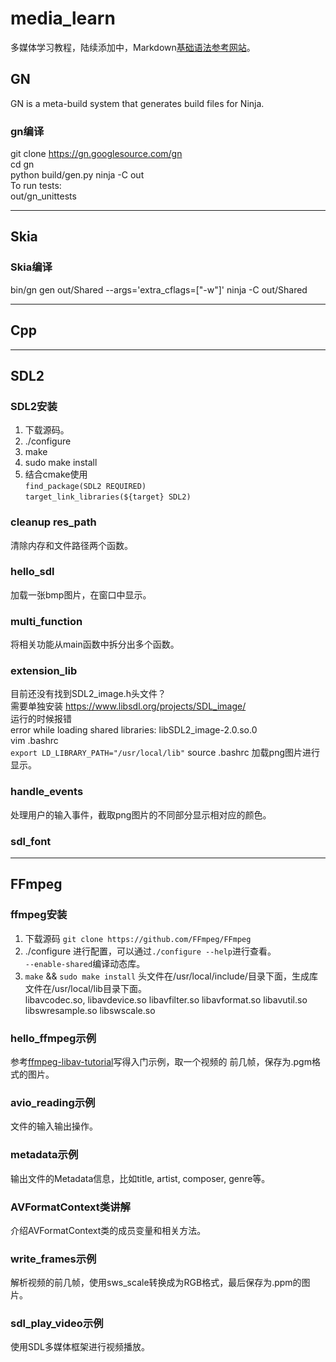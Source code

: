 # media_learn
多媒体学习教程，陆续添加中，Markdown[基础语法参考网站](https://www.markdownguide.org/basic-syntax)。


## GN
GN is a meta-build system that generates build files for Ninja.
### gn编译
git clone https://gn.googlesource.com/gn    
cd gn   
python build/gen.py 
ninja -C out    
To run tests:    
out/gn_unittests    

---
## Skia
### Skia编译
bin/gn gen out/Shared --args='extra_cflags=["-w"]'
ninja -C out/Shared

---


## Cpp

---

## SDL2
### SDL2安装
1. 下载源码。
2. ./configure
3. make
4. sudo make install
5. 结合cmake使用  
    `find_package(SDL2 REQUIRED)`  
    `target_link_libraries(${target} SDL2)`

### cleanup res_path
清除内存和文件路径两个函数。

### hello_sdl
加载一张bmp图片，在窗口中显示。

### multi_function
将相关功能从main函数中拆分出多个函数。

### extension_lib
目前还没有找到SDL2_image.h头文件？  
需要单独安装
https://www.libsdl.org/projects/SDL_image/  
运行的时候报错  
error while loading shared libraries: libSDL2_image-2.0.so.0  
vim .bashrc  
`export LD_LIBRARY_PATH="/usr/local/lib"`
source .bashrc
加载png图片进行显示。

### handle_events
处理用户的输入事件，截取png图片的不同部分显示相对应的颜色。

### sdl_font
   

---

## FFmpeg

### ffmpeg安装
1. 下载源码
	`git clone https://github.com/FFmpeg/FFmpeg`	
2. ./configure
	进行配置，可以通过`./configure --help`进行查看。  
	`--enable-shared`编译动态库。
3. `make` && `sudo make install`
	头文件在/usr/local/include/目录下面，生成库文件在/usr/local/lib目录下面。  
	libavcodec.so, libavdevice.so libavfilter.so libavformat.so libavutil.so libswresample.so libswscale.so	
	
### hello_ffmpeg示例
参考[ffmpeg-libav-tutorial](https://github.com/leandromoreira/ffmpeg-libav-tutorial)写得入门示例，取一个视频的
前几帧，保存为.pgm格式的图片。

### avio_reading示例
文件的输入输出操作。

### metadata示例
输出文件的Metadata信息，比如title, artist, composer, genre等。

### AVFormatContext类讲解
介绍AVFormatContext类的成员变量和相关方法。

### write_frames示例
解析视频的前几帧，使用sws_scale转换成为RGB格式，最后保存为.ppm的图片。

### sdl_play_video示例
使用SDL多媒体框架进行视频播放。    
